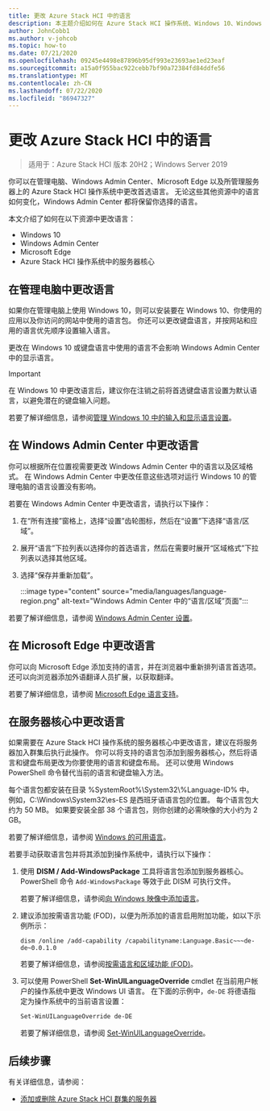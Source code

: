 ```yaml
---
title: 更改 Azure Stack HCI 中的语言
description: 本主题介绍如何在 Azure Stack HCI 操作系统、Windows 10、Windows Admin Center 和 Microsoft Edge 中更改语言。
author: JohnCobb1
ms.author: v-johcob
ms.topic: how-to
ms.date: 07/21/2020
ms.openlocfilehash: 09245e4498e87896b95df993e23693ae1ed23eaf
ms.sourcegitcommit: a15a0f955bac922cebb7bf90a72384fd84ddfe56
ms.translationtype: MT
ms.contentlocale: zh-CN
ms.lasthandoff: 07/22/2020
ms.locfileid: "86947327"
---
```

# <a name="change-languages-in-azure-stack-hci"></a>更改 Azure Stack HCI 中的语言

>适用于：Azure Stack HCI 版本 20H2；Windows Server 2019

你可以在管理电脑、Windows Admin Center、Microsoft Edge 以及所管理服务器上的 Azure Stack HCI 操作系统中更改首选语言。 无论这些其他资源中的语言如何变化，Windows Admin Center 都将保留你选择的语言。

本文介绍了如何在以下资源中更改语言：
- Windows 10
- Windows Admin Center
- Microsoft Edge
- Azure Stack HCI 操作系统中的服务器核心

## <a name="change-the-language-in-the-management-pc"></a>在管理电脑中更改语言
如果你在管理电脑上使用 Windows 10，则可以安装要在 Windows 10、你使用的应用以及你访问的网站中使用的语言包。 你还可以更改键盘语言，并按网站和应用的语言优先顺序设置输入语言。

更改在 Windows 10 或键盘语言中使用的语言不会影响 Windows Admin Center 中的显示语言。

   >[!IMPORTANT]
   > 在 Windows 10 中更改语言后，建议你在注销之前将首选键盘语言设置为默认语言，以避免潜在的键盘输入问题。

若要了解详细信息，请参阅[管理 Windows 10 中的输入和显示语言设置](https://support.microsoft.com/help/4496404/windows-10-manage-the-input-and-display-language)。

## <a name="change-the-language-in-windows-admin-center"></a>在 Windows Admin Center 中更改语言
你可以根据所在位置视需要更改 Windows Admin Center 中的语言以及区域格式。 在 Windows Admin Center 中更改任意这些选项对运行 Windows 10 的管理电脑的语言设置没有影响。

若要在 Windows Admin Center 中更改语言，请执行以下操作：
1. 在“所有连接”窗格上，选择“设置”齿轮图标，然后在“设置”下选择“语言/区域”。
1. 展开“语言”下拉列表以选择你的首选语言，然后在需要时展开“区域格式”下拉列表以选择其他区域。
1. 选择“保存并重新加载”。

    :::image type="content" source="media/languages/language-region.png" alt-text="Windows Admin Center 中的“语言/区域”页面":::

若要了解详细信息，请参阅 [Windows Admin Center 设置](/windows-server/manage/windows-admin-center/configure/settings)。

## <a name="change-the-language-in-microsoft-edge"></a>在 Microsoft Edge 中更改语言
你可以向 Microsoft Edge 添加支持的语言，并在浏览器中重新排列语言首选项。 还可以向浏览器添加外语翻译人员扩展，以获取翻译。

若要了解详细信息，请参阅 [Microsoft Edge 语言支持](/deployedge/microsoft-edge-supported-languages)。

## <a name="change-the-language-in-server-core"></a>在服务器核心中更改语言
如果需要在 Azure Stack HCI 操作系统的服务器核心中更改语言，建议在将服务器加入群集后执行此操作。 你可以将支持的语言包添加到服务器核心，然后将语言和键盘布局更改为你要使用的语言和键盘布局。 还可以使用 Windows PowerShell 命令替代当前的语言和键盘输入方法。

每个语言包都安装在目录 %SystemRoot%\System32\\%Language-ID% 中。 例如，C:\Windows\System32\es-ES 是西班牙语语言包的位置。 每个语言包大约为 50 MB。 如果要安装全部 38 个语言包，则你创建的必需映像的大小约为 2 GB。

若要了解详细信息，请参阅 [Windows 的可用语言](/windows-hardware/manufacture/desktop/available-language-packs-for-windows)。

若要手动获取语言包并将其添加到操作系统中，请执行以下操作：

1. 使用 **DISM / Add-WindowsPackage** 工具将语言包添加到服务器核心。 PowerShell 命令 `Add-WindowsPackage` 等效于此 DISM 可执行文件。

    若要了解详细信息，请参阅[向 Windows 映像中添加语言](/windows-hardware/manufacture/desktop/add-language-packs-to-windows)。

1. 建议添加按需语言功能 (FOD)，以便为所添加的语言启用附加功能，如以下示例所示：

    ```DOS
    dism /online /add-capability /capabilityname:Language.Basic~~~de-de~0.0.1.0
    ```

    若要了解详细信息，请参阅[按需语言和区域功能 (FOD)](/windows-hardware/manufacture/desktop/features-on-demand-language-fod)。

1. 可以使用 PowerShell **Set-WinUILanguageOverride** cmdlet 在当前用户帐户的操作系统中更改 Windows UI 语言。 在下面的示例中，`de-DE` 将德语指定为操作系统中的当前语言设置：

    ```PowerShell
    Set-WinUILanguageOverride de-DE
    ```

    若要了解详细信息，请参阅 [Set-WinUILanguageOverride](/powershell/module/international/set-winuilanguageoverride?view=win10-ps)。

## <a name="next-steps"></a>后续步骤
有关详细信息，请参阅：

- [添加或删除 Azure Stack HCI 群集的服务器](./add-cluster.md)

